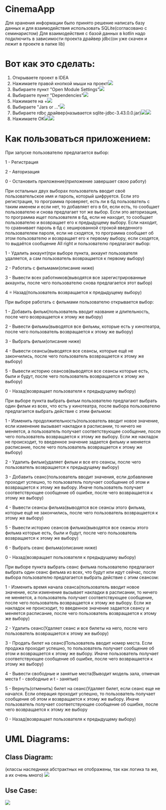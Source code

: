 # CinemaApp
Для хранения информации было принято решение написать базу данных и для взаимодействия использовать SQLite(согласовано с семинаристом)
Для взаимодействия с базой данных в kotlin надо подключить в зависимости проекта драйвер jdbc(он уже скачен и лежит в проекте в папке lib)
# Вот как это сделать:
1. Открываете проект в IDEA
2. Нажимаете правой кнопкой мыши на проект![](1.png)
3. Выбираете пункт "Open Module Settings"![](2.png)
4. Выбираете пункт "Dependencies"![](3.png)
5. Нажимаете на +![](4.png)
6. Выбираете "Jars or ..."![](5.png)
7. Выбираете rdbc драйвер(называется sqlite-jdbc-3.43.0.0.jar)![](6.png)![](7.png)
8. Нажимаете OK![](8.png)![](9.png)


# Как пользоваться приложением:
При запуске пользователю предлагается выбор:

1 - Регистрация

2 - Авторизация 

0 - Остановить приложение(приложение завершает свою работу)


При остальных двух выборах пользователь вводит своё пользовательское имя и пароль, который шифруется. Если это регистрация, то программа проверяет, есть ли в бд пользователь с таким именем и если нет, то добавляет его в бл, если есть, то сообщает пользователю и снова предлагает тот же выбор. Если это авторизация, то программа ищет пользователя в бд, если не находит, то сообщает пользователю и возвращает его к предыдущему выбору. Если находит, то сравнивает пароль в бд с хешированной строкой введенного пользователем пароля, если не сходятся, то программа сообщает об этом пользователю и возвращает его к первому выбору, если сходятся, то выдаётся сообщение All right и пользователю предлагают выбор:

1 - Удалить аккаунт(при выборе пункта, аккаунт пользователя удаляется, а сам пользователь возвращается к первому выбору)

2 - Работать с фильмами(описание ниже)

3 - Вывести всех работников(выводятся все зарегистрированные аккаунты, после чего пользователю снова предлагается этот выбор)

4 = Назад(пользователь возвращается к предыдущему выбору)


При выборе работать с фильмами пользователю открывается выбор:

1 - Добавить фильм(пользователь вводит название и длительность, после чего возвращается к этому же выбору)

2 - Вывести фильмы(выводятся все фильмы, которые есть у кинотеатра, после чего пользователь возвращается к этому же выбору)

3 - Выбрать фильм(описание ниже)

4 - Вывести сеансы(выводятся все сеансы, которые ещё не закончились, после чего пользователь возвращается к этому же выбору)

5 - Вывести историю сеансов(выводятся все сеансы которые есть, были и будут, после чего пользователь возвращается к этому же выбору)

0 - Назад(возвращает пользователя к предыдущему выбору)


При выборе пункта выбрать фильм пользователю предлагают выбрать один фильм из всех, что есть у кинотеатра, после выбора пользователю предлагается выбрать действие с этим фильмом:

1 - Изменить продолжительность(пользователь вводит новое значение, если изменение вызывает накладки в расписании, то ничего не меняется, а пользователь получает соответствующее сообщение, после чего пользователь возвращается к этому же выбору. Если же накладок не происходит, то введенное значение задается фильму и меняется расписание, после чего пользователь возвращается к этому же выбору)

2 - Удалить фильм(удаляет фильм и все его сеансы, после чего пользователь возвращается к предыдущему выбору)

3 - Добавить сеанс(пользователь вводит значения, если добавление проходит успешно, то пользователь получает сообщение об этом и возвращается к этому же выбору. Иначе пользователь получает соответствующее сообщение об ошибке, после чего возвращается к этому же выбору)

4 - Вывести сеансы фильма(выводятся все сеансы этого фильма, которые ещё не закончились, после чего пользователь возвращается к этому же выбору)

5 - Вывести историю сеансов фильма(выводятся все сеансы этого фильма которые есть, были и будут, после чего пользователь возвращается к этому же выбору)

6 - Выбрать сеанс фильма(описание ниже)

0 - Назад(возвращает пользователя к предыдущему выбору)


При выборе пункта выбрать сеанс фильма пользователю предлагают выбрать один сеанс фильма из всех, что будут или идут сейчас, после выбора пользователю предлагается выбрать действие с этим сеансом:

1 - Изменить время начала сеанса(пользователь вводит новое значение, если изменение вызывает накладки в расписании, то ничего не меняется, а пользователь получает соответствующее сообщение, после чего пользователь возвращается к этому же выбору. Если же накладок не происходит, то введенное значение задается сеансу и меняется расписание, после чего пользователь возвращается к этому же выбору)

2 - Удалить сеанс(Удаляет сеанс и все билеты на него, после чего пользователь возвращается к этому же выбору)

3 - Продать билет на сеанс(Пользователь вводит номер места. Если продажа проходит успешно, то пользователь получает сообщение об этом и возвращается к этому же выбору. Иначе пользователь получает соответствующее сообщение об ошибке, после чего возвращается к этому же выбору)

4 - Вывести свободные и занятые места(Выводит модель зала, отмечая места f - свободные и t - занятые)

5 - Вернуть(отменить) билет на сеанс(Удаляет билет, если сеанс еще не начался. Если операция проходит успешно, то пользователь получает сообщение об этом и возвращается к этому же выбору. Иначе пользователь получает соответствующее сообщение об ошибке, после чего возвращается к этому же выбору

0 - Назад(возвращает пользователя к предыдущему выбору)


# UML Diagrams:
## Class Diagram:
(классы наследники абстрактных не отображены, так как логика та же, а их очень много)
![](10.png)
## Use Case:
![](11.png)
